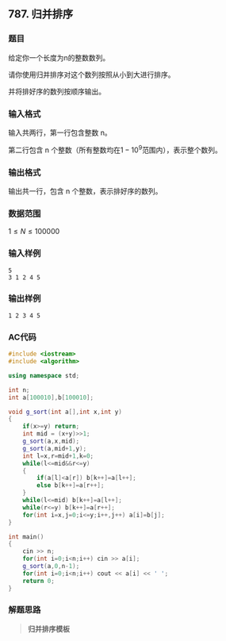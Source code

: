##  787. 归并排序

### 题目

给定你一个长度为n的整数数列。

请你使用归并排序对这个数列按照从小到大进行排序。

并将排好序的数列按顺序输出。

### 输入格式

输入共两行，第一行包含整数 n。

第二行包含 n 个整数（所有整数均在$1-10^9$范围内），表示整个数列。

### 输出格式

输出共一行，包含 n 个整数，表示排好序的数列。

### 数据范围

$1≤N≤100000$

### 输入样例

```
5
3 1 2 4 5
```

### 输出样例

```
1 2 3 4 5
```

### AC代码

```c++
#include <iostream>
#include <algorithm>

using namespace std;

int n;
int a[100010],b[100010];

void g_sort(int a[],int x,int y)
{
    if(x>=y) return;
    int mid = (x+y)>>1;
    g_sort(a,x,mid);
    g_sort(a,mid+1,y);
    int l=x,r=mid+1,k=0;
    while(l<=mid&&r<=y)
    {
        if(a[l]<a[r]) b[k++]=a[l++];
        else b[k++]=a[r++];
    }
    while(l<=mid) b[k++]=a[l++];
    while(r<=y) b[k++]=a[r++];
    for(int i=x,j=0;i<=y;i++,j++) a[i]=b[j];
}

int main()
{
    cin >> n;
    for(int i=0;i<n;i++) cin >> a[i];
    g_sort(a,0,n-1);
    for(int i=0;i<n;i++) cout << a[i] << ' ';
    return 0;
}
```

### 解题思路

>**归并排序模板**